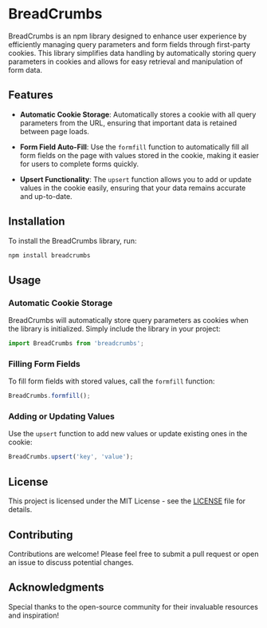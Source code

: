 # BreadCrumbs

BreadCrumbs is an npm library designed to enhance user experience by efficiently managing query parameters and form fields through first-party cookies. This library simplifies data handling by automatically storing query parameters in cookies and allows for easy retrieval and manipulation of form data.

## Features

- **Automatic Cookie Storage**: Automatically stores a cookie with all query parameters from the URL, ensuring that important data is retained between page loads.
  
- **Form Field Auto-Fill**: Use the `formfill` function to automatically fill all form fields on the page with values stored in the cookie, making it easier for users to complete forms quickly.

- **Upsert Functionality**: The `upsert` function allows you to add or update values in the cookie easily, ensuring that your data remains accurate and up-to-date.

## Installation

To install the BreadCrumbs library, run:

```bash
npm install breadcrumbs
```

## Usage

### Automatic Cookie Storage

BreadCrumbs will automatically store query parameters as cookies when the library is initialized. Simply include the library in your project:

```javascript
import BreadCrumbs from 'breadcrumbs';
```

### Filling Form Fields

To fill form fields with stored values, call the `formfill` function:

```javascript
BreadCrumbs.formfill();
```

### Adding or Updating Values

Use the `upsert` function to add new values or update existing ones in the cookie:

```javascript
BreadCrumbs.upsert('key', 'value');
```

## License

This project is licensed under the MIT License - see the [LICENSE](LICENSE) file for details.

## Contributing

Contributions are welcome! Please feel free to submit a pull request or open an issue to discuss potential changes.

## Acknowledgments

Special thanks to the open-source community for their invaluable resources and inspiration!